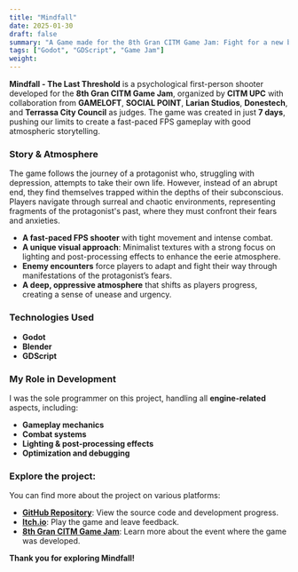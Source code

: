 ```yaml
---
title: "Mindfall"
date: 2025-01-30
draft: false
summary: "A Game made for the 8th Gran CITM Game Jam: Fight for a new beginning?"
tags: ["Godot", "GDScript", "Game Jam"]
weight:
---
```


**Mindfall - The Last Threshold** is a psychological first-person shooter developed for the **8th Gran CITM Game Jam**, organized by **CITM UPC** with collaboration from **GAMELOFT**, **SOCIAL POINT**, **Larian Studios**, **Donestech**, and **Terrassa City Council** as judges. The game was created in just **7 days**, pushing our limits to create a fast-paced FPS gameplay with good atmospheric storytelling.

### Story & Atmosphere

The game follows the journey of a protagonist who, struggling with depression, attempts to take their own life. However, instead of an abrupt end, they find themselves trapped within the depths of their subconscious. Players navigate through surreal and chaotic environments, representing fragments of the protagonist's past, where they must confront their fears and anxieties.

- **A fast-paced FPS shooter** with tight movement and intense combat.
- **A unique visual approach**: Minimalist textures with a strong focus on lighting and post-processing effects to enhance the eerie atmosphere.
- **Enemy encounters** force players to adapt and fight their way through manifestations of the protagonist’s fears.
- **A deep, oppressive atmosphere** that shifts as players progress, creating a sense of unease and urgency.

### Technologies Used

- **Godot**
- **Blender**
- **GDScript**

### My Role in Development

I was the sole programmer on this project, handling all **engine-related** aspects, including:
- **Gameplay mechanics**
- **Combat systems**
- **Lighting & post-processing effects**
- **Optimization and debugging**

### Explore the project:

You can find more about the project on various platforms:

- [**GitHub Repository**](https://github.com/Very-Serious-Games/Mindfall): View the source code and development progress.
- [**Itch.io**](https://mdoradom.itch.io/mindfall): Play the game and leave feedback.
- [**8th Gran CITM Game Jam**](https://itch.io/jam/8a-gran-citm-game-jam/): Learn more about the event where the game was developed.

**Thank you for exploring Mindfall!**